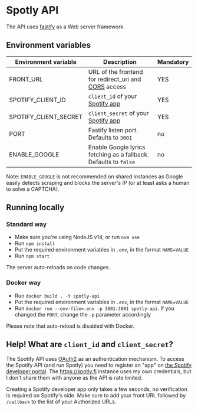 # Spotly API

The API uses [fastify](https://www.fastify.io/) as a Web server framework.

## Environment variables

| Environment variable  | Description                                                                                                    | Mandatory |
|-----------------------|----------------------------------------------------------------------------------------------------------------|-----------|
| FRONT_URL             | URL of the frontend for redirect_uri and [CORS](https://developer.mozilla.org/en-US/docs/Web/HTTP/CORS) access | YES       |
| SPOTIFY_CLIENT_ID     | `client_id` of your [Spotify app](https://developer.spotify.com/dashboard/)                                    | YES       |
| SPOTIFY_CLIENT_SECRET | `client_secret` of your [Spotify app](https://developer.spotify.com/dashboard/)                                | YES       |
| PORT                  | Fastify listen port. Defaults to `3001`                                                                        | no        |
| ENABLE_GOOGLE         | Enable Google lyrics fetching as a fallback. Defaults to `false`                                               | no        |

Note: `ENABLE_GOOGLE` is not recommended on shared instances as Google easily
detects scraping and blocks the server's IP (or at least asks a human to solve a
CAPTCHA).

## Running locally

### Standard way

- Make sure you're using NodeJS v14, or run `nvm use`
- Run `npm install`
- Put the required environment variables in `.env`, in the format `NAME=VALUE`
- Run `npm start`

The server auto-reloads on code changes.

### Docker way

- Run `docker build . -t spotly-api`
- Put the required environment variables in `.env`, in the format `NAME=VALUE`
- Run `docker run --env-file=.env -p 3001:3001 spotly-api`. If you changed the `PORT`, change the `-p` parameter accordingly

Please note that auto-reload is disabled with Docker.

## Help! What are `client_id` and `client_secret`?

The Spotify API uses [OAuth2](https://oauth.net/2/) as an authentication
mechanism. To access the Spotify API (and run Spotly) you need to register an
"app" on [the Spotify developer
portal](https://developer.spotify.com/dashboard/). The https://spotly.fi
instance uses my own credentials, but I don't share them with anyone as the API
is rate limited.

Creating a Spotify developer app only takes a few seconds, no verification is
required on Spotify's side. Make sure to add your front URL followed by
`/callback` to the list of your Authorized URLs.
